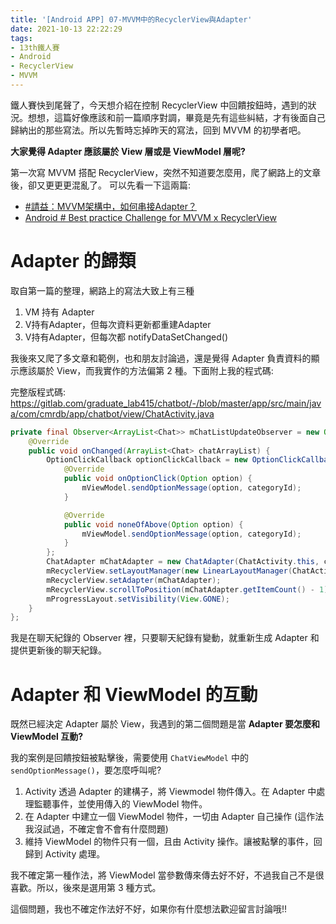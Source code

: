 ```yaml
---
title: '[Android APP] 07-MVVM中的RecyclerView與Adapter'
date: 2021-10-13 22:22:29
tags:
- 13th鐵人賽
- Android
- RecyclerView
- MVVM
---
```


鐵人賽快到尾聲了，今天想介紹在控制 RecyclerView 中回饋按鈕時，遇到的狀況。想想，這篇好像應該和前一篇順序對調，畢竟是先有這些糾結，才有後面自己歸納出的那些寫法。所以先暫時忘掉昨天的寫法，回到 MVVM 的初學者吧。
<!-- more -->

**大家覺得 Adapter 應該屬於 View 層或是 ViewModel 層呢?**

第一次寫 MVVM 搭配 RecyclerView，突然不知道要怎麼用，爬了網路上的文章後，卻又更更更混亂了。
可以先看一下這兩篇:
- [#請益：MVVM架構中，如何串接Adapter？](https://www.facebook.com/groups/523386591081376/permalink/3896247253795276/)
- [Android # Best practice Challenge for MVVM x RecyclerView](https://medium.com/gdg-taipei/android-best-practice-challenge-for-mvvm-x-recyclerview-acd9e9ad0dae)

# Adapter 的歸類

取自第一篇的整理，網路上的寫法大致上有三種
1. VM 持有 Adapter
2. V持有Adapter，但每次資料更新都重建Adapter
3. V持有Adapter，但每次都 notifyDataSetChanged()

我後來又爬了多文章和範例，也和朋友討論過，還是覺得 Adapter 負責資料的顯示應該屬於 View，而我實作的方法偏第 2 種。下面附上我的程式碼:

完整版程式碼: https://gitlab.com/graduate_lab415/chatbot/-/blob/master/app/src/main/java/com/cmrdb/app/chatbot/view/ChatActivity.java

```java
private final Observer<ArrayList<Chat>> mChatListUpdateObserver = new Observer<ArrayList<Chat>>() {
    @Override
    public void onChanged(ArrayList<Chat> chatArrayList) {
        OptionClickCallback optionClickCallback = new OptionClickCallback() {
            @Override
            public void onOptionClick(Option option) {
                mViewModel.sendOptionMessage(option, categoryId);
            }

            @Override
            public void noneOfAbove(Option option) {
                mViewModel.sendOptionMessage(option, categoryId);
            }
        };
        ChatAdapter mChatAdapter = new ChatAdapter(ChatActivity.this, chatArrayList, optionClickCallback);
        mRecyclerView.setLayoutManager(new LinearLayoutManager(ChatActivity.this));
        mRecyclerView.setAdapter(mChatAdapter);
        mRecyclerView.scrollToPosition(mChatAdapter.getItemCount() - 1);
        mProgressLayout.setVisibility(View.GONE);
    }
};
```

我是在聊天紀錄的 Observer 裡，只要聊天紀錄有變動，就重新生成 Adapter 和提供更新後的聊天紀錄。

# Adapter 和 ViewModel 的互動

既然已經決定 Adapter 屬於 View，我遇到的第二個問題是當 **Adapter 要怎麼和 ViewModel 互動?**

我的案例是回饋按鈕被點擊後，需要使用 `ChatViewModel` 中的 `sendOptionMessage()`，要怎麼呼叫呢?

1. Activity 透過 Adapter 的建構子，將 Viewmodel 物件傳入。在 Adapter 中處理監聽事件，並使用傳入的 ViewModel 物件。
2. 在 Adapter 中建立一個 ViewModel 物件，一切由 Adapter 自己操作 (這作法我沒試過，不確定會不會有什麼問題)
3. 維持 ViewModel 的物件只有一個，且由 Activity 操作。讓被點擊的事件，回歸到 Activity 處理。

我不確定第一種作法，將 ViewModel 當參數傳來傳去好不好，不過我自己不是很喜歡。所以，後來是選用第 3 種方式。

這個問題，我也不確定作法好不好，如果你有什麼想法歡迎留言討論哦!!
